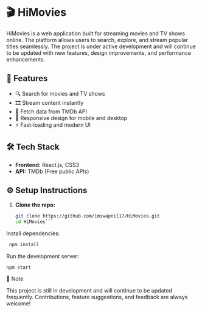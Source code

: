 # 🎬 HiMovies

HiMovies is a web application built for streaming movies and TV shows online. The platform allows users to search, explore, and stream popular titles seamlessly. The project is under active development and will continue to be updated with new features, design improvements, and performance enhancements.

## 🚀 Features

- 🔍 Search for movies and TV shows
- 🎞️ Stream content instantly
- 📄 Fetch data from TMDb API
- 📱 Responsive design for mobile and desktop
- ⚡ Fast-loading and modern UI


## 🛠️ Tech Stack

- **Frontend:** React.js, CSS3
- **API:** TMDb (Free public APIs)


## ⚙️ Setup Instructions

1. **Clone the repo:**
   ```bash
   git clone https://github.com/imswapnil17/HiMovies.git
   cd HiMovies```

Install dependencies:
   ```bash
    npm install
```
Run the development server:

    npm start

📌 Note

This project is still in development and will continue to be updated frequently. Contributions, feature suggestions, and feedback are always welcome!



